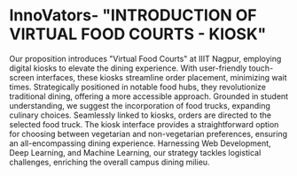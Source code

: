 # InnoVators- "INTRODUCTION OF VIRTUAL FOOD COURTS - KIOSK"

Our proposition introduces "Virtual Food Courts" at IIIT Nagpur, employing digital kiosks to elevate the dining experience. With user-friendly touch-screen interfaces, these kiosks streamline order placement, minimizing wait times. Strategically positioned in notable food hubs, they revolutionize traditional dining, offering a more accessible approach. Grounded in student understanding, we suggest the incorporation of food trucks, expanding culinary choices. Seamlessly linked to kiosks, orders are directed to the selected food truck. The kiosk interface provides a straightforward option for choosing between vegetarian and non-vegetarian preferences, ensuring an all-encompassing dining experience. Harnessing Web Development, Deep Learning, and Machine Learning, our strategy tackles logistical challenges, enriching the overall campus dining milieu.
